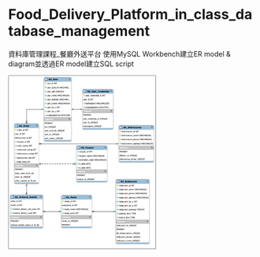 # Food_Delivery_Platform_in_class_database_management
資料庫管理課程_餐廳外送平台 使用MySQL Workbench建立ER model &amp; diagram並透過ER model建立SQL script

<img src="資料庫管理_餐廳外送平台.png" width="300" alt="資料庫管理_餐廳外送平台" />
